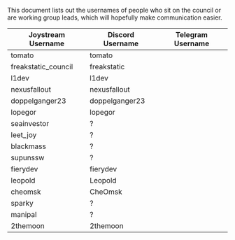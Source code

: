 This document lists out the usernames of people who sit on the council or are working group leads, which will hopefully make communication easier.


| Joystream Username  | Discord Username | Telegram Username |
|---------------------|------------------|-------------------|
| tomato              | tomato           |                   |
| freakstatic_council | freakstatic      |                   |
| l1dev               | l1dev            |                   |
| nexusfallout        | nexusfallout     |                   |
| doppelganger23      | doppelganger23   |                   |
| lopegor             | lopegor          |                   |
| seainvestor         | ?                |                   |
| leet_joy            | ?                |                   |
| blackmass           | ?                |                   |
| supunssw            | ?                |                   |
| fierydev            | fierydev         |                   |
| leopold             | Leopold          |                   |
| cheomsk             | CheOmsk          |                   |
| sparky              | ?                |                   |
| manipal             | ?                |                   |
| 2themoon            | 2themoon         |                   |